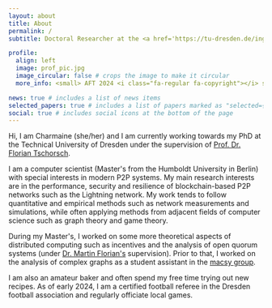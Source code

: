 ```yaml
---
layout: about
title: About
permalink: /
subtitle: Doctoral Researcher at the <a href='https://tu-dresden.de/ing/informatik/sya/ps/chair'>Privacy & Security Group of the TU Dresden</a> in Dresden, Germany.

profile:
  align: left
  image: prof_pic.jpg
  image_circular: false # crops the image to make it circular
  more_info: <small> AFT 2024 <i class="fa-regular fa-copyright"></i> studionext-7 </small>

news: true # includes a list of news items
selected_papers: true # includes a list of papers marked as "selected={true}"
social: true # includes social icons at the bottom of the page
---
```


Hi, I am Charmaine (she/her) and I am currently working towards my PhD at the
Technical University of Dresden under the supervision of [Prof. Dr. Florian
Tschorsch](https://tu-dresden.de/ing/informatik/sya/ps/chair/tschorsch).

I am a computer scientist (Master's from the Humboldt University in Berlin) with
special interests in modern P2P systems.
My main research interests are in the performance, security and resilience of
blockchain-based P2P networks such as the Lightning network.
My work tends to follow quantitative and empirical methods such as network
measurements and simulations, while often applying methods from adjacent fields
of computer science such as graph theory and game theory.

During my Master's, I worked on some more theoretical aspects of
distributed computing such as incentives and the  analysis of open quorum
systems (under [Dr. Martin Florian's](https://m.flrn.cc/) supervision).
Prior to that, I worked on the analysis of complex graphs as a student assistant
in the [macsy
group](https://www.informatik.hu-berlin.de/de/forschung/gebiete/macsy).

I am also an amateur baker and often spend my free time trying out new recipes.
As of early 2024, I am a certified football referee in the Dresden football
association and regularly officiate local games.
<br>
<br>
